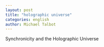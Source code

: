 ```yaml
---
layout: post
title: "holographic universe"
categories: english 
author: Michael Talbot
---
```


Synchronicity and the Holographic Universe
